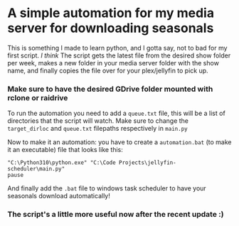 # A simple automation for my media server for downloading seasonals

This is something I made to learn python, and I gotta say, not to bad for my first script. 
*I think* 
The script gets the latest file from the desired show folder per week, makes a new folder in your media server folder with the show name, and finally copies the file over for your plex/jellyfin to pick up.

### Make sure to have the desired GDrive folder mounted with rclone or raidrive

To run the automation you need to add a `queue.txt` file, this will be a list of directories that the script will watch. Make sure to change the `target_dirloc` and `queue.txt` filepaths respectively in `main.py`

Now to make it an automation: you have to create a `automation.bat` (to make it an executable) file that looks like this:
```
"C:\Python310\python.exe" "C:\Code Projects\jellyfin-scheduler\main.py" 
pause
```
And finally add the `.bat` file to windows task scheduler to have your seasonals download automatically!

### The script's a little more useful now after the recent update :)

